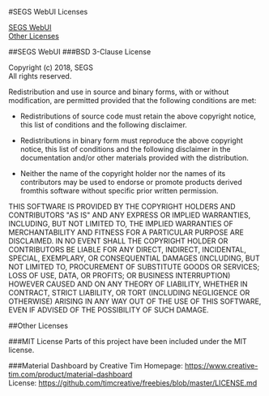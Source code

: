 #SEGS WebUI Licenses

[SEGS WebUI](#segs-webui)  
[Other Licenses](#other-licenses)  



##SEGS WebUI
###BSD 3-Clause License


Copyright (c) 2018, SEGS  
All rights reserved.

Redistribution and use in source and binary forms, with or without
modification, are permitted provided that the following conditions are met:

* Redistributions of source code must retain the above copyright notice, this list of conditions and the following disclaimer.

* Redistributions in binary form must reproduce the above copyright notice, this list of conditions and the following disclaimer in the documentation and/or other materials provided with the distribution.

* Neither the name of the copyright holder nor the names of its contributors may be used to endorse or promote products derived fromthis software without specific prior written permission.

THIS SOFTWARE IS PROVIDED BY THE COPYRIGHT HOLDERS AND CONTRIBUTORS "AS IS"
AND ANY EXPRESS OR IMPLIED WARRANTIES, INCLUDING, BUT NOT LIMITED TO, THE
IMPLIED WARRANTIES OF MERCHANTABILITY AND FITNESS FOR A PARTICULAR PURPOSE ARE
DISCLAIMED. IN NO EVENT SHALL THE COPYRIGHT HOLDER OR CONTRIBUTORS BE LIABLE
FOR ANY DIRECT, INDIRECT, INCIDENTAL, SPECIAL, EXEMPLARY, OR CONSEQUENTIAL
DAMAGES (INCLUDING, BUT NOT LIMITED TO, PROCUREMENT OF SUBSTITUTE GOODS OR
SERVICES; LOSS OF USE, DATA, OR PROFITS; OR BUSINESS INTERRUPTION) HOWEVER
CAUSED AND ON ANY THEORY OF LIABILITY, WHETHER IN CONTRACT, STRICT LIABILITY,
OR TORT (INCLUDING NEGLIGENCE OR OTHERWISE) ARISING IN ANY WAY OUT OF THE USE
OF THIS SOFTWARE, EVEN IF ADVISED OF THE POSSIBILITY OF SUCH DAMAGE.

##Other Licenses

###MIT License
Parts of this project have been included under the MIT license.

###Material Dashboard by Creative Tim
Homepage: https://www.creative-tim.com/product/material-dashboard  
License: https://github.com/timcreative/freebies/blob/master/LICENSE.md  

